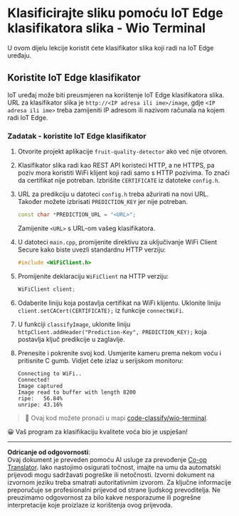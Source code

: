 <!--
CO_OP_TRANSLATOR_METADATA:
{
  "original_hash": "48ac21ec80329c930db7b84bd6b592ec",
  "translation_date": "2025-08-28T12:23:02+00:00",
  "source_file": "4-manufacturing/lessons/3-run-fruit-detector-edge/wio-terminal.md",
  "language_code": "hr"
}
-->
# Klasificirajte sliku pomoću IoT Edge klasifikatora slika - Wio Terminal

U ovom dijelu lekcije koristit ćete klasifikator slika koji radi na IoT Edge uređaju.

## Koristite IoT Edge klasifikator

IoT uređaj može biti preusmjeren na korištenje IoT Edge klasifikatora slika. URL za klasifikator slika je `http://<IP adresa ili ime>/image`, gdje `<IP adresa ili ime>` treba zamijeniti IP adresom ili nazivom računala na kojem radi IoT Edge.

### Zadatak - koristite IoT Edge klasifikator

1. Otvorite projekt aplikacije `fruit-quality-detector` ako već nije otvoren.

1. Klasifikator slika radi kao REST API koristeći HTTP, a ne HTTPS, pa poziv mora koristiti WiFi klijent koji radi samo s HTTP pozivima. To znači da certifikat nije potreban. Izbrišite `CERTIFICATE` iz datoteke `config.h`.

1. URL za predikciju u datoteci `config.h` treba ažurirati na novi URL. Također možete izbrisati `PREDICTION_KEY` jer nije potreban.

    ```cpp
    const char *PREDICTION_URL = "<URL>";
    ```

    Zamijenite `<URL>` s URL-om vašeg klasifikatora.

1. U datoteci `main.cpp`, promijenite direktivu za uključivanje WiFi Client Secure kako biste uvezli standardnu HTTP verziju:

    ```cpp
    #include <WiFiClient.h>
    ```

1. Promijenite deklaraciju `WiFiClient` na HTTP verziju:

    ```cpp
    WiFiClient client;
    ```

1. Odaberite liniju koja postavlja certifikat na WiFi klijentu. Uklonite liniju `client.setCACert(CERTIFICATE);` iz funkcije `connectWiFi`.

1. U funkciji `classifyImage`, uklonite liniju `httpClient.addHeader("Prediction-Key", PREDICTION_KEY);` koja postavlja ključ predikcije u zaglavlje.

1. Prenesite i pokrenite svoj kod. Usmjerite kameru prema nekom voću i pritisnite C gumb. Vidjet ćete izlaz u serijskom monitoru:

    ```output
    Connecting to WiFi..
    Connected!
    Image captured
    Image read to buffer with length 8200
    ripe:   56.84%
    unripe: 43.16%
    ```

> 💁 Ovaj kod možete pronaći u mapi [code-classify/wio-terminal](../../../../../4-manufacturing/lessons/3-run-fruit-detector-edge/code-classify/wio-terminal).

😀 Vaš program za klasifikaciju kvalitete voća bio je uspješan!

---

**Odricanje od odgovornosti**:  
Ovaj dokument je preveden pomoću AI usluge za prevođenje [Co-op Translator](https://github.com/Azure/co-op-translator). Iako nastojimo osigurati točnost, imajte na umu da automatski prijevodi mogu sadržavati pogreške ili netočnosti. Izvorni dokument na izvornom jeziku treba smatrati autoritativnim izvorom. Za ključne informacije preporučuje se profesionalni prijevod od strane ljudskog prevoditelja. Ne preuzimamo odgovornost za bilo kakve nesporazume ili pogrešne interpretacije koje proizlaze iz korištenja ovog prijevoda.